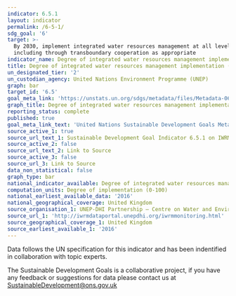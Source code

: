 ```yaml
---
indicator: 6.5.1
layout: indicator
permalink: /6-5-1/
sdg_goal: '6'
target: >-
  By 2030, implement integrated water resources management at all levels,
  including through transboundary cooperation as appropriate
indicator_name: Degree of integrated water resources management implementation (0-100)
title: Degree of integrated water resources management implementation (0-100)
un_designated_tier: '2'
un_custodian_agency: United Nations Environment Programme (UNEP)
graph: bar
target_id: '6.5'
goal_meta_link: 'https://unstats.un.org/sdgs/metadata/files/Metadata-06-05-01.pdf'
graph_title: Degree of integrated water resources management implementation (0 to 100)
reporting_status: complete
published: true
goal_meta_link_text: 'United Nations Sustainable Development Goals Metadata: 6.5.1'
source_active_1: true
source_url_text_1: Sustainable Development Goal Indicator 6.5.1 on IWRM
source_active_2: false
source_url_text_2: Link to Source
source_active_3: false
source_url_3: Link to Source
data_non_statistical: false
graph_type: bar
national_indicator_available: Degree of integrated water resources management implementation (0 to 100)
computation_units: Degree of implementation (0-100)
national_earliest_available_data: '2016'
national_geographical_coverage: United Kingdom
source_organisation_1: UNEP-DHI Partnership – Centre on Water and Environment (UNEP-DHI)
source_url_1: 'http://iwrmdataportal.unepdhi.org/iwrmmonitoring.html'
source_geographical_coverage_1: United Kingdom
source_earliest_available_1: '2016'
---
```


Data follows the UN specification for this indicator and has been indentified in collaboration with topic experts.

The Sustainable Development Goals is a collaborative project, if you have any feedback or suggestions for data please contact us at <SustainableDevelopment@ons.gov.uk>
